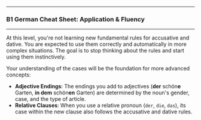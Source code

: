-----

### B1 German Cheat Sheet: Application & Fluency

-----

At this level, you're not learning new fundamental rules for accusative and dative. You are expected to use them
correctly and automatically in more complex situations. The goal is to stop thinking about the rules and start using
them instinctively.

Your understanding of the cases will be the foundation for more advanced concepts:

* **Adjective Endings**: The endings you add to adjectives (**der** schön**e** Garten, **in dem** schön**en** Garten)
are determined by the noun's gender, case, and the type of article.
* **Relative Clauses**: When you use a relative pronoun (`der`, `die`, `das`), its case within the new clause also
follows the accusative and dative rules.